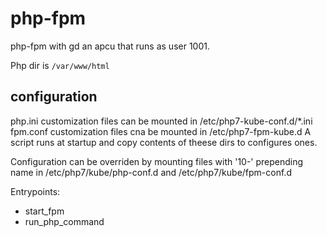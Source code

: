# php-fpm

php-fpm with gd an apcu that runs as user 1001.

Php dir is `/var/www/html`

## configuration
php.ini customization files can be mounted in /etc/php7-kube-conf.d/*.ini
fpm.conf customization files cna be mounted in /etc/php7-fpm-kube.d 
A script runs at startup and copy contents of theese dirs to configures ones.

Configuration can be overriden by mounting files with '10-' prepending name in /etc/php7/kube/php-conf.d and /etc/php7/kube/fpm-conf.d

Entrypoints:
* start_fpm
* run_php_command
